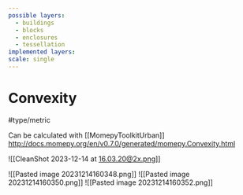 ```yaml
---
possible layers:
  - buildings
  - blocks
  - enclosures
  - tessellation
implemented layers: 
scale: single
---
```

# Convexity
#type/metric 

Can be calculated with [[MomepyToolkitUrban]]
http://docs.momepy.org/en/v0.7.0/generated/momepy.Convexity.html

![[CleanShot 2023-12-14 at 16.03.20@2x.png]]

![[Pasted image 20231214160348.png]]
![[Pasted image 20231214160350.png]]
![[Pasted image 20231214160352.png]]

